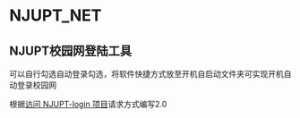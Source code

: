 # NJUPT_NET
NJUPT校园网登陆工具
--- 
可以自行勾选自动登录勾选，将软件快捷方式放至开机自启动文件夹可实现开机自动登录校园网

根据[访问 NJUPT-login 项目](https://github.com/WiIIiamWei/NJUPT-login)请求方式编写2.0
